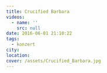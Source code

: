 ```yaml
---
title: Crucified Barbara
videos:
  - name: ''
    src: null
date: 2016-06-01 21:10:22
tags:
  - konzert
city:
location:
cover: /assets/Crucified_Barbara.jpg
---
```

